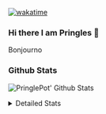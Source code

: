 [![wakatime](https://wakatime.com/badge/user/abd317df-612e-44b4-8787-15db7b574b2f.svg)](https://wakatime.com/@abd317df-612e-44b4-8787-15db7b574b2f)
### Hi there I am Pringles 👋

Bonjourno

### Github Stats
![PringlePot' Github Stats](https://github-readme-stats.vercel.app/api?username=PringlePot&show_icons=true&theme=dark&count_private=true)

<details>
  <summary>Detailed Stats</summary>
    
<!--START_SECTION:waka-->
![Code Time](http://img.shields.io/badge/Code%20Time-496%20hrs%2049%20mins-blue)

![Profile Views](http://img.shields.io/badge/Profile%20Views-1-blue)

![Lines of code](https://img.shields.io/badge/From%20Hello%20World%20I%27ve%20Written-110%20Thousand%20lines%20of%20code-blue)

**🐱 My GitHub Data** 

> 🏆 310 Contributions in the Year 2022
 > 
> 📦 91.0 kB Used in GitHub's Storage 
 > 
> 🚫 Not Opted to Hire
 > 
> 📜 10 Public Repositories 
 > 
> 🔑 12 Private Repositories  
 > 
**I'm an Early 🐤** 

```text
🌞 Morning    148 commits    ████░░░░░░░░░░░░░░░░░░░░░   16.72% 
🌆 Daytime    356 commits    ██████████░░░░░░░░░░░░░░░   40.23% 
🌃 Evening    381 commits    ██████████░░░░░░░░░░░░░░░   43.05% 
🌙 Night      0 commits      ░░░░░░░░░░░░░░░░░░░░░░░░░   0.0%

```
📅 **I'm Most Productive on Sunday** 

```text
Monday       177 commits    █████░░░░░░░░░░░░░░░░░░░░   20.0% 
Tuesday      74 commits     ██░░░░░░░░░░░░░░░░░░░░░░░   8.36% 
Wednesday    91 commits     ██░░░░░░░░░░░░░░░░░░░░░░░   10.28% 
Thursday     129 commits    ███░░░░░░░░░░░░░░░░░░░░░░   14.58% 
Friday       76 commits     ██░░░░░░░░░░░░░░░░░░░░░░░   8.59% 
Saturday     150 commits    ████░░░░░░░░░░░░░░░░░░░░░   16.95% 
Sunday       188 commits    █████░░░░░░░░░░░░░░░░░░░░   21.24%

```


📊 **This Week I Spent My Time On** 

```text
⌚︎ Time Zone: Europe/Amsterdam

💬 Programming Languages: 
TypeScript               4 hrs 36 mins       █████████░░░░░░░░░░░░░░░░   38.39% 
Go                       3 hrs 48 mins       ████████░░░░░░░░░░░░░░░░░   31.78% 
JavaScript               1 hr 45 mins        ███░░░░░░░░░░░░░░░░░░░░░░   14.62% 
Other                    57 mins             ██░░░░░░░░░░░░░░░░░░░░░░░   8.03% 
JSON                     18 mins             ░░░░░░░░░░░░░░░░░░░░░░░░░   2.58%

🔥 Editors: 
WebStorm                 5 hrs 21 mins       ███████████░░░░░░░░░░░░░░   44.58% 
GoLand                   3 hrs 49 mins       ████████░░░░░░░░░░░░░░░░░   31.87% 
VS Code                  2 hrs 49 mins       ██████░░░░░░░░░░░░░░░░░░░   23.55%

🐱‍💻 Projects: 
lunar-lib                5 hrs 2 mins        ██████████░░░░░░░░░░░░░░░   42.02% 
Backend                  3 hrs 26 mins       ███████░░░░░░░░░░░░░░░░░░   28.68% 
out                      1 hr 51 mins        ███░░░░░░░░░░░░░░░░░░░░░░   15.46% 
prisma-test              1 hr 30 mins        ███░░░░░░░░░░░░░░░░░░░░░░   12.51% 
Unknown Project          9 mins              ░░░░░░░░░░░░░░░░░░░░░░░░░   1.28%

💻 Operating System: 
Windows                  12 hrs              █████████████████████████   100.0%

```

**I Mostly Code in Java** 

```text
Java                     7 repos             ██████████░░░░░░░░░░░░░░░   41.18% 
JavaScript               2 repos             ███░░░░░░░░░░░░░░░░░░░░░░   11.76% 
TypeScript               2 repos             ███░░░░░░░░░░░░░░░░░░░░░░   11.76% 
HTML                     2 repos             ███░░░░░░░░░░░░░░░░░░░░░░   11.76% 
Python                   1 repo              █░░░░░░░░░░░░░░░░░░░░░░░░   5.88%

```


**Timeline**

![Chart not found](https://raw.githubusercontent.com/PringlePot/PringlePot/main/charts/bar_graph.png) 


 Last Updated on 04/05/2022 00:58:12 UTC
<!--END_SECTION:waka-->

</details>
